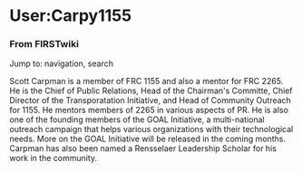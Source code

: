 # User:Carpy1155

### From FIRSTwiki

Jump to: navigation, search

Scott Carpman is a member of FRC 1155 and also a mentor for FRC 2265. He is
the Chief of Public Relations, Head of the Chairman's Committe, Chief Director
of the Transporatation Initiative, and Head of Community Outreach for 1155. He
mentors members of 2265 in various aspects of PR. He is also one of the
founding members of the GOAL Initiative, a multi-national outreach campaign
that helps various organizations with their technological needs. More on the
GOAL Initiative will be released in the coming months. Carpman has also been
named a Rensselaer Leadership Scholar for his work in the community.

